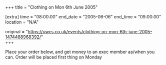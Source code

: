 +++
title = "Clothing on Mon 6th June 2005"

[extra]
time = "08:00:00"
end_date = "2005-06-06"
end_time = "09:00:00"
location = "N/A"

original = "https://uwcs.co.uk/events/clothing-on-mon-6th-june-2005-1474488968392/"    
+++

Place your order below, and get money to an exec member as/when you can. Order will be placed first thing on Monday

